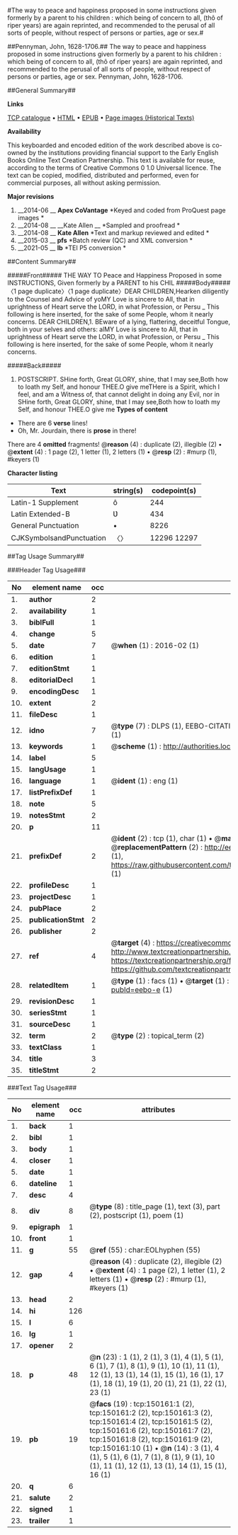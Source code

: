#The way to peace and happiness proposed in some instructions given formerly by a parent to his children : which being of concern to all, (thô of riper years) are again reprinted, and recommended to the perusal of all sorts of people, without respect of persons or parties, age or sex.#

##Pennyman, John, 1628-1706.##
The way to peace and happiness proposed in some instructions given formerly by a parent to his children : which being of concern to all, (thô of riper years) are again reprinted, and recommended to the perusal of all sorts of people, without respect of persons or parties, age or sex.
Pennyman, John, 1628-1706.

##General Summary##

**Links**

[TCP catalogue](http://www.ota.ox.ac.uk/tcp/)  • 
[HTML](http://tei.it.ox.ac.uk/tcp/Texts-HTML/free/A90/A90437.html)  • 
[EPUB](http://tei.it.ox.ac.uk/tcp/Texts-EPUB/free/A90/A90437.epub) • 
[Page images (Historical Texts)](https://historicaltexts.jisc.ac.uk/eebo-36282451e)

**Availability**

This keyboarded and encoded edition of the work described above is co-owned by the
    institutions providing financial support to the Early English Books Online Text Creation
    Partnership. This text is available for reuse, according to the terms of  Creative Commons 0 1.0 Universal
    licence. The text can be copied, modified, distributed and performed, even for commercial
    purposes, all without asking permission.

**Major revisions**

1. __2014-06 __ __Apex CoVantage__ *Keyed and coded from ProQuest page images *
1. __2014-08 __ __Kate Allen __ *Sampled and proofread *
1. __2014-08 __ __Kate Allen__ *Text and markup reviewed and edited *
1. __2015-03 __ __pfs__ *Batch review (QC) and XML conversion *
1. __2021-05 __ __lb__ *TEI P5 conversion *

##Content Summary##

#####Front#####
THE WAY TO Peace and Happiness Proposed in some INSTRUCTIONS, Given formerly by a PARENT to his CHIL
#####Body#####
〈1 page duplicate〉〈1 page duplicate〉DEAR CHILDREN,Hearken diligently to the Counsel and Advice of yoMY Love is sincere to All, that in uprightness of Heart serve the LORD, in what Profession, or Persu
    _ This following is here inserted, for the sake of some People, whom it nearly concerns.
DEAR CHILDREN,1. BEware of a lying, flattering, deceitful Tongue, both in your selves and others: alMY Love is sincere to All, that in uprightness of Heart serve the LORD, in what Profession, or Persu
    _ This following is here inserted, for the sake of some People, whom it nearly concerns.

#####Back#####

1. POSTSCRIPT.
SHine forth, Great GLORY, shine, that I may see,Both how to loath my Self, and honour THEE.O give meTHere is a Spirit, which I feel, and am a Witness of, that cannot delight in doing any Evil, nor in SHine forth, Great GLORY, shine, that I may see,Both how to loath my Self, and honour THEE.O give me
**Types of content**

  * There are 6 **verse** lines!
  * Oh, Mr. Jourdain, there is **prose** in there!

There are 4 **omitted** fragments! 
 @__reason__ (4) : duplicate (2), illegible (2)  •  @__extent__ (4) : 1 page (2), 1 letter (1), 2 letters (1)  •  @__resp__ (2) : #murp (1), #keyers (1)

**Character listing**


|Text|string(s)|codepoint(s)|
|---|---|---|
|Latin-1 Supplement|ô|244|
|Latin Extended-B|Ʋ|434|
|General Punctuation|•|8226|
|CJKSymbolsandPunctuation|〈〉|12296 12297|

##Tag Usage Summary##

###Header Tag Usage###

|No|element name|occ|attributes|
|---|---|---|---|
|1.|__author__|2||
|2.|__availability__|1||
|3.|__biblFull__|1||
|4.|__change__|5||
|5.|__date__|7| @__when__ (1) : 2016-02 (1)|
|6.|__edition__|1||
|7.|__editionStmt__|1||
|8.|__editorialDecl__|1||
|9.|__encodingDesc__|1||
|10.|__extent__|2||
|11.|__fileDesc__|1||
|12.|__idno__|7| @__type__ (7) : DLPS (1), EEBO-CITATION (1), VID (1), EEBO-PROQUEST (1), STC (2), OCLC (1)|
|13.|__keywords__|1| @__scheme__ (1) : http://authorities.loc.gov/ (1)|
|14.|__label__|5||
|15.|__langUsage__|1||
|16.|__language__|1| @__ident__ (1) : eng (1)|
|17.|__listPrefixDef__|1||
|18.|__note__|5||
|19.|__notesStmt__|2||
|20.|__p__|11||
|21.|__prefixDef__|2| @__ident__ (2) : tcp (1), char (1)  •  @__matchPattern__ (2) : ([0-9\-]+):([0-9IVX]+) (1), (.+) (1)  •  @__replacementPattern__ (2) : http://eebo.chadwyck.com/downloadtiff?vid=$1&page=$2 (1), https://raw.githubusercontent.com/textcreationpartnership/Texts/master/tcpchars.xml#$1 (1)|
|22.|__profileDesc__|1||
|23.|__projectDesc__|1||
|24.|__pubPlace__|2||
|25.|__publicationStmt__|2||
|26.|__publisher__|2||
|27.|__ref__|4| @__target__ (4) : https://creativecommons.org/publicdomain/zero/1.0/ (1), http://www.textcreationpartnership.org/docs/. (1), https://textcreationpartnership.org/faq/#faq05 (1), https://github.com/textcreationpartnership (1)|
|28.|__relatedItem__|1| @__type__ (1) : facs (1)  •  @__target__ (1) : https://data.historicaltexts.jisc.ac.uk/view?pubId=eebo-e (1)|
|29.|__revisionDesc__|1||
|30.|__seriesStmt__|1||
|31.|__sourceDesc__|1||
|32.|__term__|2| @__type__ (2) : topical_term (2)|
|33.|__textClass__|1||
|34.|__title__|3||
|35.|__titleStmt__|2||


###Text Tag Usage###

|No|element name|occ|attributes|
|---|---|---|---|
|1.|__back__|1||
|2.|__bibl__|1||
|3.|__body__|1||
|4.|__closer__|1||
|5.|__date__|1||
|6.|__dateline__|1||
|7.|__desc__|4||
|8.|__div__|8| @__type__ (8) : title_page (1), text (3), part (2), postscript (1), poem (1)|
|9.|__epigraph__|1||
|10.|__front__|1||
|11.|__g__|55| @__ref__ (55) : char:EOLhyphen (55)|
|12.|__gap__|4| @__reason__ (4) : duplicate (2), illegible (2)  •  @__extent__ (4) : 1 page (2), 1 letter (1), 2 letters (1)  •  @__resp__ (2) : #murp (1), #keyers (1)|
|13.|__head__|2||
|14.|__hi__|126||
|15.|__l__|6||
|16.|__lg__|1||
|17.|__opener__|2||
|18.|__p__|48| @__n__ (23) : 1 (1), 2 (1), 3 (1), 4 (1), 5 (1), 6 (1), 7 (1), 8 (1), 9 (1), 10 (1), 11 (1), 12 (1), 13 (1), 14 (1), 15 (1), 16 (1), 17 (1), 18 (1), 19 (1), 20 (1), 21 (1), 22 (1), 23 (1)|
|19.|__pb__|19| @__facs__ (19) : tcp:150161:1 (2), tcp:150161:2 (2), tcp:150161:3 (2), tcp:150161:4 (2), tcp:150161:5 (2), tcp:150161:6 (2), tcp:150161:7 (2), tcp:150161:8 (2), tcp:150161:9 (2), tcp:150161:10 (1)  •  @__n__ (14) : 3 (1), 4 (1), 5 (1), 6 (1), 7 (1), 8 (1), 9 (1), 10 (1), 11 (1), 12 (1), 13 (1), 14 (1), 15 (1), 16 (1)|
|20.|__q__|6||
|21.|__salute__|2||
|22.|__signed__|1||
|23.|__trailer__|1||
